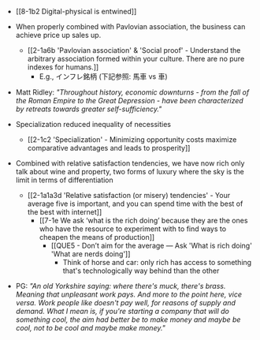 - [[8-1b2 Digital-physical is entwined]]

- When properly combined with Pavlovian association, the business can achieve price up sales up.
	- [[2-1a6b 'Pavlovian association' & 'Social proof' - Understand the arbitrary association formed within your culture. There are no pure indexes for humans.]]
		- E.g., インフレ銘柄 (下記参照: 馬車 vs 車)

- Matt Ridley:
	*"Throughout history, economic downturns - from the fall of the Roman Empire to the Great Depression - have been characterized by retreats towards greater self-sufficiency."*
- Specialization reduced inequality of necessities
	- [[2-1c2 'Specialization' - Minimizing opportunity costs maximize comparative advantages and leads to prosperity]] 
- Combined with relative satisfaction tendencies, we have now rich only talk about wine and property, two forms of luxury where the sky is the limit in terms of differentiation
	- [[2-1a1a3d 'Relative satisfaction (or misery) tendencies' - Your average five is important, and you can spend time with the best of the best with internet]]
		- [[7-1e We ask ‘what is the rich doing’ because they are the ones who have the resource to experiment with to find ways to cheapen the means of production]]
			- [[QUE5 - Don’t aim for the average — Ask 'What is rich doing' 'What are nerds doing']]
				- Think of horse and car: only rich has access to something that's technologically way behind than the other

- PG:
	*"An old Yorkshire saying: where there's muck, there's brass. Meaning that unpleasant work pays. And more to the point here, vice versa. Work people like doesn't pay well, for reasons of supply and demand. What I mean is, if you're starting a company that will do something cool, the aim had better be to make money and maybe be cool, not to be cool and maybe make money."*